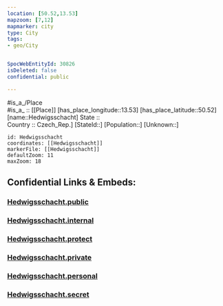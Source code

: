 ```yaml
---
location: [50.52,13.53] 
mapzoom: [7,12] 
mapmarker: city 
type: City
tags:
- geo/City


SpocWebEntityId: 30826
isDeleted: false
confidential: public

---
```

#is_a_/Place  
#is_a_ :: [[Place]] 
[has_place_longitude::13.53] 
[has_place_latitude::50.52] 
[name::Hedwigsschacht] 
State ::  
Country :: Czech_Rep.] 
[StateId::] 
[Population::] 
[Unknown::] 


```leaflet
id: Hedwigsschacht
coordinates: [[Hedwigsschacht]] 
markerFile: [[Hedwigsschacht]] 
defaultZoom: 11 
maxZoom: 18
```


## Confidential Links & Embeds: 

### [Hedwigsschacht.public](/_public/\Earth\Continent\Europe\Europe~Central\Czech_Republic\regions~Czech_Republic\Ústecký\CityHedwigsschacht.public.md) 

### [Hedwigsschacht.internal](/_internal/\Earth\Continent\Europe\Europe~Central\Czech_Republic\regions~Czech_Republic\Ústecký\CityHedwigsschacht.internal.md) 

### [Hedwigsschacht.protect](/_protect/\Earth\Continent\Europe\Europe~Central\Czech_Republic\regions~Czech_Republic\Ústecký\CityHedwigsschacht.protect.md) 

### [Hedwigsschacht.private](/_private/\Earth\Continent\Europe\Europe~Central\Czech_Republic\regions~Czech_Republic\Ústecký\CityHedwigsschacht.private.md) 

### [Hedwigsschacht.personal](/_personal/\Earth\Continent\Europe\Europe~Central\Czech_Republic\regions~Czech_Republic\Ústecký\CityHedwigsschacht.personal.md) 

### [Hedwigsschacht.secret](/_secret/\Earth\Continent\Europe\Europe~Central\Czech_Republic\regions~Czech_Republic\Ústecký\CityHedwigsschacht.secret.md)

